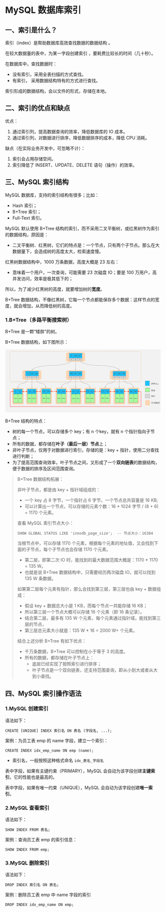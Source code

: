 # MySQL 数据库索引

## 一、索引是什么？

索引（index）是帮助数据库高效查找数据的数据结构 。

在较大数据量的表中，为某一字段创建索引 ，要耗费比较长的时间（几十秒）。

在数据库中，查找数据时：

- 没有索引，采用全表扫描的方式查找。
- 有索引， 采用数据结构特有的方式进行查找。

索引形成的数据结构，会以文件的形式，存储在本地。

## 二、索引的优点和缺点

优点：

1. 通过索引列，提高数据查询的效率，降低数据库的 IO 成本。
2. 通过索引列，对数据进行排序，降低数据排序的成本，降低 CPU 消耗。

缺点（在实际业务开发中，可忽略不计）：

1. 索引会占用存储空间。
2. 索引降低了 INSERT、UPDATE、DELETE 语句（操作）的效率。

## 三、MySQL 索引结构

MySQL 数据库，支持的索引结构有很多；比如：

- Hash 索引；
- B+Tree 索引；
- Full-Text 索引。

MySQL 默认使用 B+Tree 结构的索引，而不采用二叉平衡树，或红黑树作为索引的数据结构，原因是：

- 二叉平衡树、红黑树，它们的特点是：一个节点，只有两个子节点。那么在大数据量下，会造成树的高度太大，检索速度慢。

红黑树数据结构中，1000 万条数据，高度大概是 23 左右：

- 意味着一个用户，一次查询，可能需要 23 次磁盘 IO；要是 100 万用户，高并发访问，效率是极其低下的；

所以，为了减少红黑树的高度，就要增加树的**宽度**。

B+Tree 数据结构，不像红黑树，它每一个节点都能保存多个数据：这样节点的宽度，就会增加，从而降低树的高度。

### 1.B+Tree（多路平衡搜索树）

B+Tree 是一颗“矮胖”的树。

B+Tree 数据结构，如下图所示：

![B+Tree数据结构](NoteAssets/B+Tree数据结构.png)

B+Tree 结构的特点：

- 树的每一个节点，可以存储多个 key；有 n 个key，就有 n 个指针指向子节点；
- 所有的数据，都存储在**叶子（最后一层）节点**上；
- 非叶子节点，仅用于对数据进行索引，存储的是：key + 指针，使用二分查找进行判断；
- 为了提高范围查询效率，叶子节点之间，又形成了一个**双向链表**的数据结构，便于数据的排序及区间范围查询。

> B+Tree 数据结构拓展：
>
> 非叶子节点，都是由 key + 指针域组成的：
>
> - 一个 key 占 8 字节，一个指针占 6 字节，一个节点总共容量是 16 KB;
> - 可以计算出一个节点，可以存储的元素个数：16 * 1024 字节 / (8 + 6) = 1170 个元素。
>
> 查看 MySQL 索引节点大小：
>
> ```mysql
> SHOW GLOBAL STATUS LIKE 'innodb_page_size';  -- 节点大小：16384
> ```
>
> 当根节点中，可以存储 1170 个元素，根据每个元素的地址值，又会找到下面的子节点，每个子节点也会存储 1170 个元素。
>
> - 第二层，即第二次 IO 时，能找到的最大数据范围大概是：1170 * 1170 = 135 W。
> - 也就是说 B+Tree 数据结构中，只需要经历两次磁盘 IO，就可以找到 135 W 条数据。
>
> 如果第二层每个元素有指针，那么会找到第三层，第三层也由 key + 数据组成：
>
> - 假设 key + 数据总大小是 1 KB，而每个节点一共能存储 16 KB；
> - 所以第三层一个节点大概可以存储 16 个元素（即 16 条记录）。
> - 结合第二层，最多有 135 W 个元素，每个元素通过指针域，能找到第三层的节点，
> - 第三层总元素大小就是：135 W * 16 = 2000 W+ 个元素。
>
> 结合上述分析 B+Tree 有如下优点：
>
> - 千万条数据，B+Tree 可以控制在小于等于 3 的高度。
> - 所有的数据，都存储在叶子节点上：
>   - 底层已经实现了按照索引进行排序；
>   - 叶子节点是一个双向链表，还支持范围查询，即从小到大或者从大到小查找。

## 四、MySQL 索引操作语法

### 1.MySQL 创建索引

语法如下：

```mysql
CREATE [UNIQUE] INDEX 索引名 ON 表名 (字段名, ...);
```

案例：为员工表 emp 的 name 字段，建立一个索引：

```mysql
CREATE INDEX idx_emp_name ON emp (name);
```

- 索引名，一般按照这种格式命名 `idx_表名_字段名`

表中字段，如果有主键约束（PRIMARY），MySQL 会自动为该字段创建**主键索引**，它的性能也是最高的。

表中字段，如果有唯一约束（UNIQUE），MySQL 会自动为该字段创建**唯一索引**。

### 2.MySQL 查看索引

语法如下：

```mysql
SHOW INDEX FROM 表名;
```

案例：查询员工表 emp 的索引信息：

```mysql
SHOW INDEX FROM emp;
```

### 3.MySQL 删除索引

语法如下：

```mysql
DROP INDEX 索引名 ON 表名;
```

案例：删除员工表 emp 中 name 字段的索引

```mysql
DROP INDEX idx_emp_name ON emp;
```
